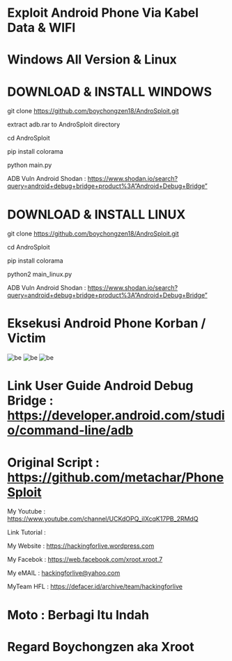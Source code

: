 # Exploit Android Phone Via Kabel Data & WIFI 

# Windows All Version & Linux

# DOWNLOAD & INSTALL WINDOWS

git clone https://github.com/boychongzen18/AndroSploit.git

extract adb.rar to AndroSploit directory 

cd AndroSploit

pip install colorama

python main.py

ADB Vuln Android Shodan : https://www.shodan.io/search?query=android+debug+bridge+product%3A”Android+Debug+Bridge”

# DOWNLOAD & INSTALL LINUX

git clone https://github.com/boychongzen18/AndroSploit.git

cd AndroSploit

pip install colorama

python2 main_linux.py

ADB Vuln Android Shodan : https://www.shodan.io/search?query=android+debug+bridge+product%3A”Android+Debug+Bridge”

# Eksekusi Android Phone Korban / Victim

![be](https://raw.githubusercontent.com/boychongzen18/AndroSploit/master/victim1.jpg)
![be](https://raw.githubusercontent.com/boychongzen18/AndroSploit/master/victim2.jpg)
![be](https://raw.githubusercontent.com/boychongzen18/AndroSploit/master/android.png)

# Link User Guide Android Debug Bridge : https://developer.android.com/studio/command-line/adb
# Original Script : https://github.com/metachar/PhoneSploit

My Youtube    : https://www.youtube.com/channel/UCKdOPQ_iIXcqK17PB_2RMdQ

Link Tutorial : 

My Website    : https://hackingforlive.wordpress.com

My Facebok    : https://web.facebook.com/xroot.xroot.7

My eMAIL      : hackingforlive@yahoo.com

MyTeam HFL    : https://defacer.id/archive/team/hackingforlive

# Moto : Berbagi Itu Indah

# Regard Boychongzen aka Xroot
